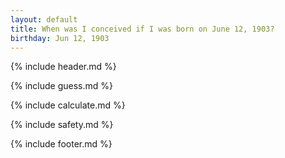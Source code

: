```yaml
---
layout: default
title: When was I conceived if I was born on June 12, 1903?
birthday: Jun 12, 1903
---
```


{% include header.md %}

{% include guess.md %}

{% include calculate.md %}

{% include safety.md %}

{% include footer.md %}



